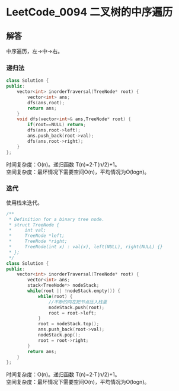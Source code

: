 # LeetCode_0094 二叉树的中序遍历


## 解答
中序遍历，左->中->右。
### 递归法
```C++
class Solution {
public:
    vector<int> inorderTraversal(TreeNode* root) {
        vector<int> ans;
        dfs(ans,root);        
        return ans;
    }
    void dfs(vector<int>& ans,TreeNode* root) {
        if(root==NULL) return;
        dfs(ans,root->left);
        ans.push_back(root->val);
        dfs(ans,root->right);   
    }
};
```
时间复杂度：O(n)。递归函数 T(n)=2⋅T(n/2)+1。   
空间复杂度：最坏情况下需要空间O(n)，平均情况为O(log⁡n)。

### 迭代
使用栈来迭代。

```C++
/**
 * Definition for a binary tree node.
 * struct TreeNode {
 *     int val;
 *     TreeNode *left;
 *     TreeNode *right;
 *     TreeNode(int x) : val(x), left(NULL), right(NULL) {}
 * };
 */
class Solution {
public:
    vector<int> inorderTraversal(TreeNode* root) {
        vector<int> ans;            
        stack<TreeNode*> nodeStack;
        while(root || !nodeStack.empty()) {
            while(root) {
                //不断的向左把节点压入栈里
                nodeStack.push(root);
                root = root->left;
            }
            root = nodeStack.top();
            ans.push_back(root->val);
            nodeStack.pop();
            root = root->right;
        }
        return ans;
    }
};
```
时间复杂度：O(n)。递归函数 T(n)=2⋅T(n/2)+1。   
空间复杂度：最坏情况下需要空间O(n)，平均情况为O(log⁡n)。